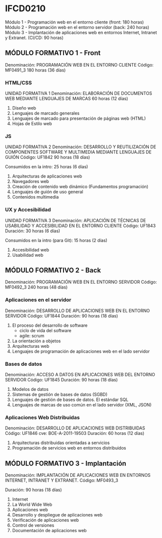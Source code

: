 # IFCD0210

Módulo 1 - Programación web en el entorno cliente (front: 180 horas)
Módulo 2 - Programación web en el entorno servidor (back: 240 horas)
Módulo 3 - Implantación de aplicaciones web en entornos Internet, Intranet y Extranet. (CI/CD: 90 horas)

## MÓDULO FORMATIVO 1 - Front

Denominación: PROGRAMACIÓN WEB EN EL ENTORNO CLIENTE
Código: MF0491_3
180 horas (36 días)

### HTML/CSS

UNIDAD FORMATIVA 1
Denominación: ELABORACIÓN DE DOCUMENTOS WEB MEDIANTE LENGUAJES DE MARCAS
60 horas (12 días)

1. Diseño web
2. Lenguajes de marcado generales
3. Lenguajes de marcado para presentación de páginas web (HTML)
4. Hojas de Estilo web

### JS

UNIDAD FORMATIVA 2
Denominación: DESARROLLO Y REUTILIZACIÓN DE COMPONENTES
SOFTWARE Y MULTIMEDIA MEDIANTE LENGUAJES DE GUIÓN
Código: UF1842
90 horas (18 días)

Consumidos en la intro: 25 horas (6 días)

1. Arquitecturas de aplicaciones web
2. Navegadores web
3. Creación de contenido web dinámico (Fundamentos programación)
4. Lenguajes de guión de uso general
5. Contenidos multimedia

### UX y Accesibilidad

UNIDAD FORMATIVA 3
Denominación: APLICACIÓN DE TÉCNICAS DE USABILIDAD Y ACCESIBILIDAD
EN EL ENTORNO CLIENTE
Código: UF1843
Duración: 30 horas (6 días)

Consumidos en la intro (para Git): 15 horas (2 días)

1. Accesibilidad web
2. Usabilidad web

## MÓDULO FORMATIVO 2 - Back

Denominación: PROGRAMACIÓN WEB EN EL ENTORNO SERVIDOR
Código: MF0492_3
240 horas (48 días)

### Aplicaciones en el servidor

Denominación: DESARROLLO DE APLICACIONES WEB EN EL ENTORNO
SERVIDOR
Código: UF1844
Duración: 90 horas (18 días)

1. El proceso del desarrollo de software
   - ciclo de vida del software
   - agile: scrum
2. La orientación a objetos
3. Arquitecturas web
4. Lenguajes de programación de aplicaciones web en el lado servidor

### Bases de datos

Denominación: ACCESO A DATOS EN APLICACIONES WEB DEL ENTORNO
SERVIDOR
Código: UF1845
Duración: 90 horas (18 días)

1. Modelos de datos
2. Sistemas de gestión de bases de datos (SGBD)
3. Lenguajes de gestión de bases de datos. El estándar SQL
4. Lenguajes de marcas de uso común en el lado servidor (XML, JSON)

### Aplicaciones Web Distribuidas

Denominación: DESARROLLO DE APLICACIONES WEB DISTRIBUIDAS
Código: UF1846
cve: BOE-A-2011-19503
Duración: 60 horas (12 días)

1. Arquitecturas distribuidas orientadas a servicios
2. Programación de servicios web en entornos distribuidos

## MÓDULO FORMATIVO 3 - Implantación

Denominación: IMPLANTACIÓN DE APLICACIONES WEB EN ENTORNOS
INTERNET, INTRANET Y EXTRANET.
Código: MF0493_3

Duración: 90 horas (18 días)

1. Internet
2. La World Wide Web
3. Aplicaciones web
4. Desarrollo y despliegue de aplicaciones web
5. Verificación de aplicaciones web
6. Control de versiones
7. Documentación de aplicaciones web
